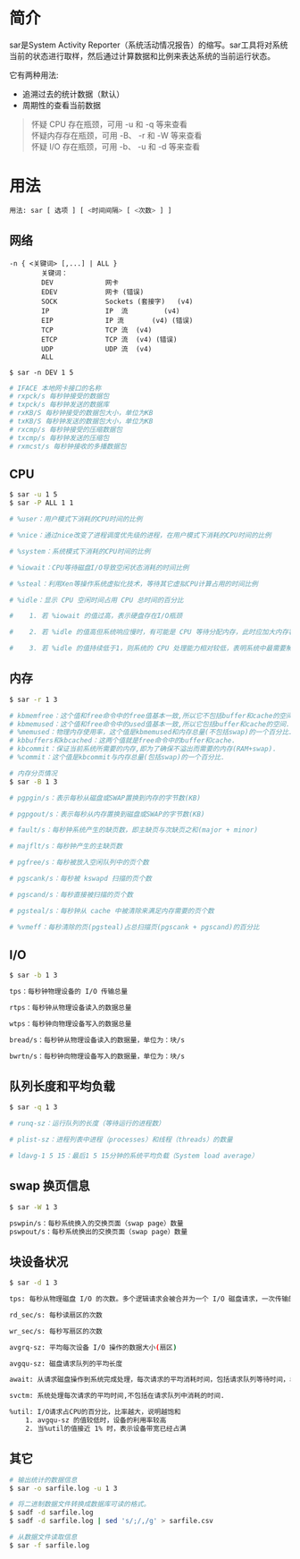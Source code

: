 # 简介

sar是System Activity Reporter（系统活动情况报告）的缩写。sar工具将对系统当前的状态进行取样，然后通过计算数据和比例来表达系统的当前运行状态。 

它有两种用法:   
- 追溯过去的统计数据（默认）   
- 周期性的查看当前数据

> 怀疑 CPU 存在瓶颈，可用 -u 和 -q 等来查看   
> 怀疑内存存在瓶颈，可用 -B、 -r 和 -W 等来查看   
> 怀疑 I/O 存在瓶颈，可用 -b、 -u 和 -d 等来查看


# 用法

```bash
用法: sar [ 选项 ] [ <时间间隔> [ <次数> ] ]
```

## 网络

```
-n { <关键词> [,...] | ALL }
		关键词：
		DEV	            网卡
		EDEV	        网卡 (错误)
		SOCK	        Sockets (套接字)	(v4)
		IP	            IP  流	      (v4)
		EIP	            IP 流	   (v4) (错误)
		TCP	            TCP 流  (v4)
		ETCP	        TCP 流  (v4) (错误)
		UDP	            UDP 流  (v4)
        ALL

$ sar -n DEV 1 5
```
```bash
# IFACE 本地网卡接口的名称
# rxpck/s 每秒钟接受的数据包
# txpck/s 每秒钟发送的数据库
# rxKB/S 每秒钟接受的数据包大小，单位为KB
# txKB/S 每秒钟发送的数据包大小，单位为KB
# rxcmp/s 每秒钟接受的压缩数据包
# txcmp/s 每秒钟发送的压缩包
# rxmcst/s 每秒钟接收的多播数据包
```

## CPU

```bash
$ sar -u 1 5
$ sar -P ALL 1 1
```
```bash
# %user：用户模式下消耗的CPU时间的比例

# %nice：通过nice改变了进程调度优先级的进程，在用户模式下消耗的CPU时间的比例

# %system：系统模式下消耗的CPU时间的比例

# %iowait：CPU等待磁盘I/O导致空闲状态消耗的时间比例

# %steal：利用Xen等操作系统虚拟化技术，等待其它虚拟CPU计算占用的时间比例

# %idle：显示 CPU 空闲时间占用 CPU 总时间的百分比

#    1. 若 %iowait 的值过高，表示硬盘存在I/O瓶颈

#    2. 若 %idle 的值高但系统响应慢时，有可能是 CPU 等待分配内存，此时应加大内存容量

#    3. 若 %idle 的值持续低于1，则系统的 CPU 处理能力相对较低，表明系统中最需要解决的资源是 CPU
```

## 内存

```bash
$ sar -r 1 3
```
```bash
# kbmemfree：这个值和free命令中的free值基本一致,所以它不包括buffer和cache的空间.
# kbmemused：这个值和free命令中的used值基本一致,所以它包括buffer和cache的空间.
# %memused：物理内存使用率，这个值是kbmemused和内存总量(不包括swap)的一个百分比.
# kbbuffers和kbcached：这两个值就是free命令中的buffer和cache.
# kbcommit：保证当前系统所需要的内存,即为了确保不溢出而需要的内存(RAM+swap).
# %commit：这个值是kbcommit与内存总量(包括swap)的一个百分比.
```
```bash
# 内存分页情况
$ sar -B 1 3
```
```bash
# pgpgin/s：表示每秒从磁盘或SWAP置换到内存的字节数(KB)

# pgpgout/s：表示每秒从内存置换到磁盘或SWAP的字节数(KB)

# fault/s：每秒钟系统产生的缺页数，即主缺页与次缺页之和(major + minor)

# majflt/s：每秒钟产生的主缺页数

# pgfree/s：每秒被放入空闲队列中的页个数

# pgscank/s：每秒被 kswapd 扫描的页个数

# pgscand/s：每秒直接被扫描的页个数

# pgsteal/s：每秒钟从 cache 中被清除来满足内存需要的页个数

# %vmeff：每秒清除的页(pgsteal)占总扫描页(pgscank + pgscand)的百分比
```

## I/O

```bash
$ sar -b 1 3
```
```bash
tps：每秒钟物理设备的 I/O 传输总量

rtps：每秒钟从物理设备读入的数据总量

wtps：每秒钟向物理设备写入的数据总量

bread/s：每秒钟从物理设备读入的数据量，单位为：块/s

bwrtn/s：每秒钟向物理设备写入的数据量，单位为：块/s
```

## 队列长度和平均负载

```bash
$ sar -q 1 3
```
```bash
# runq-sz：运行队列的长度（等待运行的进程数）

# plist-sz：进程列表中进程（processes）和线程（threads）的数量

# ldavg-1 5 15：最后1 5 15分钟的系统平均负载（System load average）
```

## swap 换页信息

```bash
$ sar -W 1 3
```
```bash
pswpin/s：每秒系统换入的交换页面（swap page）数量
pswpout/s：每秒系统换出的交换页面（swap page）数量
```

## 块设备状况

```bash
$ sar -d 1 3
```
```bash
tps: 每秒从物理磁盘 I/O 的次数。多个逻辑请求会被合并为一个 I/O 磁盘请求，一次传输的大小是不确定的

rd_sec/s: 每秒读扇区的次数

wr_sec/s: 每秒写扇区的次数

avgrq-sz: 平均每次设备 I/O 操作的数据大小(扇区)

avgqu-sz: 磁盘请求队列的平均长度

await: 从请求磁盘操作到系统完成处理，每次请求的平均消耗时间，包括请求队列等待时间，单位是毫秒(1秒=1000毫秒)

svctm: 系统处理每次请求的平均时间,不包括在请求队列中消耗的时间.

%util: I/O请求占CPU的百分比，比率越大，说明越饱和
    1. avgqu-sz 的值较低时，设备的利用率较高
    2. 当%util的值接近 1% 时，表示设备带宽已经占满
```

## 其它

```bash
# 输出统计的数据信息
$ sar -o sarfile.log -u 1 3

# 将二进制数据文件转换成数据库可读的格式。
$ sadf -d sarfile.log
$ sadf -d sarfile.log | sed 's/;/,/g' > sarfile.csv

# 从数据文件读取信息
$ sar -f sarfile.log
```